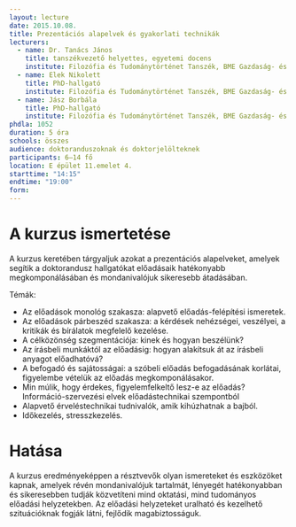 ```yaml
---
layout: lecture
date: 2015.10.08.
title: Prezentációs alapelvek és gyakorlati technikák
lecturers:
  - name: Dr. Tanács János
    title: tanszékvezető helyettes, egyetemi docens
    institute: Filozófia és Tudománytörténet Tanszék, BME Gazdaság- és Társadalomtudományi Kar
  - name: Elek Nikolett
    title: PhD-hallgató
    institute: Filozófia és Tudománytörténet Tanszék, BME Gazdaság- és Társadalomtudományi Kar
  - name: Jász Borbála
    title: PhD-hallgató
    institute: Filozófia és Tudománytörténet Tanszék, BME Gazdaság- és Társadalomtudományi Kar
phdla: 1052
duration: 5 óra
schools: összes
audience: doktoranduszoknak és doktorjelölteknek
participants: 6–14 fő
location: E épület 11.emelet 4.
starttime: "14:15"
endtime: "19:00"
form: 
---
```


# A kurzus ismertetése

A kurzus keretében tárgyaljuk azokat a prezentációs alapelveket, amelyek segítik a doktorandusz hallgatókat előadásaik hatékonyabb megkomponálásában és mondanivalójuk sikeresebb átadásában. 

Témák:

* Az előadások monológ szakasza: alapvető előadás-felépítési ismeretek. 
* Az előadások párbeszéd szakasza: a kérdések nehézségei, veszélyei, a kritikák és bírálatok megfelelő kezelése. 
* A célközönség szegmentációja: kinek és hogyan beszélünk?
* Az írásbeli munkáktól az előadásig: hogyan alakítsuk át az írásbeli anyagot előadhatóvá?
* A befogadó és sajátosságai: a szóbeli előadás befogadásának korlátai, figyelembe vételük az előadás megkomponálásakor.
* Min múlik, hogy érdekes, figyelemfelkeltő lesz-e az előadás? Információ-szervezési elvek előadástechnikai szempontból
* Alapvető érveléstechnikai tudnivalók, amik kihúzhatnak a bajból.
* Időkezelés, stresszkezelés.

# Hatása

A kurzus eredményeképpen a résztvevők olyan ismereteket és eszközöket kapnak, amelyek révén mondanivalójuk tartalmát, lényegét hatékonyabban és sikeresebben tudják közvetíteni mind oktatási, mind tudományos előadási helyzetekben. Az előadási helyzeteket uralható és kezelhető szituációknak fogják látni, fejlődik magabiztosságuk.
